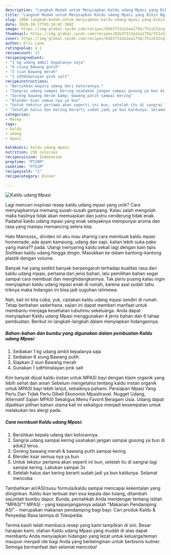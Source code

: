 ```yaml
---
description: "Langkah Mudah untuk Menyiapkan Kaldu udang Mpasi yang Bikin Ngiler"
title: "Langkah Mudah untuk Menyiapkan Kaldu udang Mpasi yang Bikin Ngiler"
slug: 1866-langkah-mudah-untuk-menyiapkan-kaldu-udang-mpasi-yang-bikin-ngiler
date: 2020-10-17T03:18:07.368Z
image: https://img-global.cpcdn.com/recipes/02b37312e2aa175b/751x532cq70/kaldu-udang-mpasi-foto-resep-utama.jpg
thumbnail: https://img-global.cpcdn.com/recipes/02b37312e2aa175b/751x532cq70/kaldu-udang-mpasi-foto-resep-utama.jpg
cover: https://img-global.cpcdn.com/recipes/02b37312e2aa175b/751x532cq70/kaldu-udang-mpasi-foto-resep-utama.jpg
author: Eric Lane
ratingvalue: 4.1
reviewcount: 15
recipeingredient:
- "1 kg udang ambil kepalanya saja"
- "6 siung Bawang putih"
- "2 siun Bawang merah"
- "1 sdtHimalayan pink salt"
recipeinstructions:
- "Bersihkan kepala udang dari kotorannya."
- "Sangrai udang sampai kering usahakan jangan sampai gosong ya bun di aduk2 terus."
- "Goreng bawang merah &amp; bawang putih sampai kering"
- "Blender ksar semua nya ya bun"
- "Untuk tekstur pertama akan seperti ini bun, setelah itu di sangrai lagi sampai kering. Lakukan sampai 3x"
- "Setelah halus dan kering berarti sudah jadi ya bun kaldunya. Selamat mencoba"
categories:
- Resep
tags:
- kaldu
- udang
- mpasi

katakunci: kaldu udang mpasi 
nutrition: 258 calories
recipecuisine: Indonesian
preptime: "PT26M"
cooktime: "PT51M"
recipeyield: "1"
recipecategory: Dinner

---
```



![Kaldu udang Mpasi](https://img-global.cpcdn.com/recipes/02b37312e2aa175b/751x532cq70/kaldu-udang-mpasi-foto-resep-utama.jpg)

Lagi mencari inspirasi resep kaldu udang mpasi yang unik? Cara menyiapkannya memang susah-susah gampang. Kalau salah mengolah maka hasilnya tidak akan memuaskan dan justru cenderung tidak enak. Padahal kaldu udang mpasi yang enak selayaknya mempunyai aroma dan rasa yang mampu memancing selera kita.

Halo Mamssss,, divideo ini aku mau sharing cara membuat kaldu mpasi homemade, ada ayam kampung, udang dan sapi. kalian lebih suka pake yang mana?? pada. Ulangi menyaring kaldu sekali lagi dengan kain tipis Sisihkan kaldu udang hingga dingin. Masukkan ke dalam kantong-kantong plastik dengan volume.

Banyak hal yang sedikit banyak berpengaruh terhadap kualitas rasa dari kaldu udang mpasi, pertama dari jenis bahan, lalu pemilihan bahan segar sampai cara membuat dan menghidangkannya. Tak perlu pusing kalau ingin menyiapkan kaldu udang mpasi enak di rumah, karena asal sudah tahu triknya maka hidangan ini bisa jadi suguhan istimewa.


Nah, kali ini kita coba, yuk, ciptakan kaldu udang mpasi sendiri di rumah. Tetap berbahan sederhana, sajian ini dapat memberi manfaat untuk membantu menjaga kesehatan tubuhmu sekeluarga. Anda dapat menyiapkan Kaldu udang Mpasi menggunakan 4 jenis bahan dan 6 tahap pembuatan. Berikut ini langkah-langkah dalam menyiapkan hidangannya.

<!--inarticleads1-->

##### Bahan-bahan dan bumbu yang digunakan dalam pembuatan Kaldu udang Mpasi:

1. Sediakan 1 kg udang ambil kepalanya saja
1. Sediakan 6 siung Bawang putih
1. Siapkan 2 siun Bawang merah
1. Gunakan 1 sdtHimalayan pink salt


Kini banyak dijual kaldu instan untuk MPASI bayi dengan klaim organik yang lebih sehat dan aman Sebelum mengetahui tentang kaldu instan organik untuk MPASI bayi lebih lanjut, sebaiknya pahami. Persiapan Mpasi Yang Perlu Dan Tidak Perlu Dibeli Ekonomis Mpasitravel. Nugget Udang, Alternatif Sajian MPASI Sekaligus Menu Favorit Beragam Usia. Udang dapat dijadikan pilihan bahan utama kali ini sekaligus menjadi kesempatan untuk melakukan tes alergi pada. 

<!--inarticleads2-->

##### Cara membuat Kaldu udang Mpasi:

1. Bersihkan kepala udang dari kotorannya.
1. Sangrai udang sampai kering usahakan jangan sampai gosong ya bun di aduk2 terus.
1. Goreng bawang merah &amp; bawang putih sampai kering
1. Blender ksar semua nya ya bun
1. Untuk tekstur pertama akan seperti ini bun, setelah itu di sangrai lagi sampai kering. Lakukan sampai 3x
1. Setelah halus dan kering berarti sudah jadi ya bun kaldunya. Selamat mencoba


Tambahkan air/ASI/susu formula/kaldu sampai mencapai kekentalan yang diinginkan. Kaldu ikan terbuat dari sisa kepala dan tulang, ditambah sejumlah bumbu dapur. Bunda, pernahkah Anda mendengar tentang istilah &#34;MPASI&#34;? MPASI - yang kepanjangannya adalah &#34;Makanan Pendamping ASI&#34; - merupakan makanan pendamping bagi bayi. Cari produk Kaldu &amp; Penyedap Rasa lainnya di Tokopedia. 

Terima kasih telah membaca resep yang kami tampilkan di sini. Besar harapan kami, olahan Kaldu udang Mpasi yang mudah di atas dapat membantu Anda menyiapkan hidangan yang lezat untuk keluarga/teman maupun menjadi ide bagi Anda yang berkeinginan untuk berbisnis kuliner. Semoga bermanfaat dan selamat mencoba!
